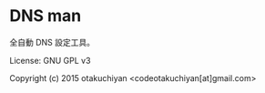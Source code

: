# DNS man
全自動 DNS 設定工具。

License: GNU GPL v3

Copyright (c) 2015 otakuchiyan <codeotakuchiyan[at]gmail.com>
